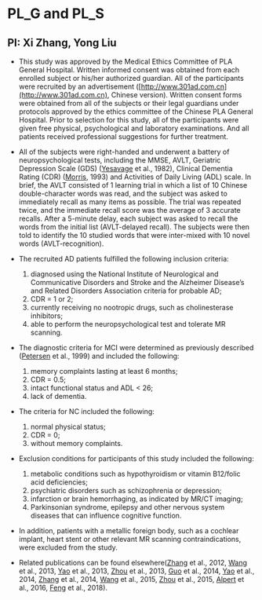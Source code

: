 # PL_G and PL_S

## PI: Xi Zhang, Yong Liu

* This study was approved by the Medical Ethics Committee of PLA General Hospital. Written informed consent was obtained from each enrolled subject or his/her authorized guardian. All of the participants were recruited by an advertisement ([http://www.301ad.com.cn](http://www.301ad.com.cn), Chinese version). Written consent forms were obtained from all of the subjects or their legal guardians under protocols approved by the ethics committee of the Chinese PLA General Hospital. Prior to selection for this study, all of the participants were given free physical, psychological and laboratory examinations. And all patients received professional suggestions for further treatment.

* All of the subjects were right-handed and underwent a battery of neuropsychological tests, including the MMSE, AVLT, Geriatric Depression Scale (GDS) (<a href="/git-wiki/references/ref#ref1">Yesavage</a> et al., 1982), Clinical Dementia Rating (CDR) (<a href="/git-wiki/references/ref#ref2">Morris</a>, 1993) and Activities of Daily Living (ADL) scale. In brief, the AVLT consisted of 1 learning trial in which a list of 10 Chinese double-character words was read, and the subject was asked to immediately recall as many items as possible. The trial was repeated twice, and the immediate recall score was the average of 3 accurate recalls. After a 5-minute delay, each subject was asked to recall the words from the initial list (AVLT-delayed recall). The subjects were then told to identify the 10 studied words that were inter-mixed with 10 novel words (AVLT-recognition). 

* The recruited AD patients fulfilled the following inclusion criteria:
  1. diagnosed using the National Institute of Neurological and Communicative Disorders and Stroke and the Alzheimer Disease’s and Related Disorders Association criteria for probable AD;
  1. CDR = 1 or 2;
  1. currently receiving no nootropic drugs, such as cholinesterase inhibitors;
  1. able to perform the neuropsychological test and tolerate MR scanning. 

* The diagnostic criteria for MCI were determined as previously described (<a href="/git-wiki/references/ref#ref3">Petersen</a> et al., 1999) and included the following: 
  1. memory complaints lasting at least 6 months;
  1. CDR = 0.5;
  1. intact functional status and ADL < 26;
  1. lack of dementia.

* The criteria for NC included the following:
  1. normal physical status;
  1. CDR = 0;
  1. without memory complaints. 

* Exclusion conditions for participants of this study included the following:
  1. metabolic conditions such as hypothyroidism or vitamin B12/folic acid deficiencies;
  1. psychiatric disorders such as schizophrenia or depression;
  1. infarction or brain hemorrhaging, as indicated by MR/CT imaging;
  1. Parkinsonian syndrome, epilepsy and other nervous system diseases that can influence cognitive function.

* In addition, patients with a metallic foreign body, such as a cochlear implant, heart stent or other relevant MR scanning contraindications, were excluded from the study.

* Related publications can be found elsewhere(<a href="/git-wiki/references/ref#ref4">Zhang</a> et al., 2012, <a href="/git-wiki/references/ref#ref5">Wang</a> et al., 2013, <a href="/git-wiki/references/ref#ref6">Yao</a> et al., 2013, <a href="/git-wiki/references/ref#ref7">Zhou</a> et al., 2013, <a href="/git-wiki/references/ref#ref8">Guo</a> et al., 2014, <a href="/git-wiki/references/ref#ref9">Yao</a> et al., 2014, <a href="/git-wiki/references/ref#ref10">Zhang</a> et al., 2014, <a href="/git-wiki/references/ref#ref11">Wang</a> et al., 2015, <a href="/git-wiki/references/ref#ref12">Zhou</a> et al., 2015, <a href="/git-wiki/references/ref#ref13">Alpert</a> et al., 2016, <a href="/git-wiki/references/ref#ref14">Feng</a> et al., 2018). 
